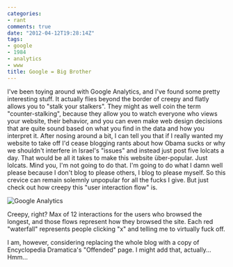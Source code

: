 ```yaml
---
categories:
- rant
comments: true
date: "2012-04-12T19:28:14Z"
tags:
- google
- 1984
- analytics
- www
title: Google = Big Brother
---
```


I've been toying around with Google Analytics, and I've found some pretty
interesting stuff. It actually flies beyond the border of creepy and flatly
allows you to "stalk your stalkers". They might as well coin the term
"counter-stalking", because they allow you to watch everyone who views your
website, their behavior, and you can even make web design decisions that are
quite sound based on what you find in the data and how you interpret it. After
nosing around a bit, I can tell you that if I really wanted my website to take
off I'd cease blogging rants about how Obama sucks or why we shouldn't interfere
in Israel's "issues" and instead just post five lolcats a day. That would be all
it takes to make this website über-popular. Just lolcats. Mind you, I'm not
going to do that. I'm going to do what I damn well please because I don't blog
to please others, I blog to please myself. So this crevice can remain solemnly
unpopular for all the fucks I give. But just check out how creepy this "user
interaction flow" is.

![Google Analytics](/img/2012/analytics.jpg)

Creepy, right? Max of 12 interactions for the users who browsed the longest, and
those flows represent how they browsed the site. Each red "waterfall" represents
people clicking "x" and telling me to virtually fuck off.

I am, however, considering replacing the whole blog with a copy of Encyclopedia
Dramatica's "Offended" page. I might add that, actually... Hmm...
